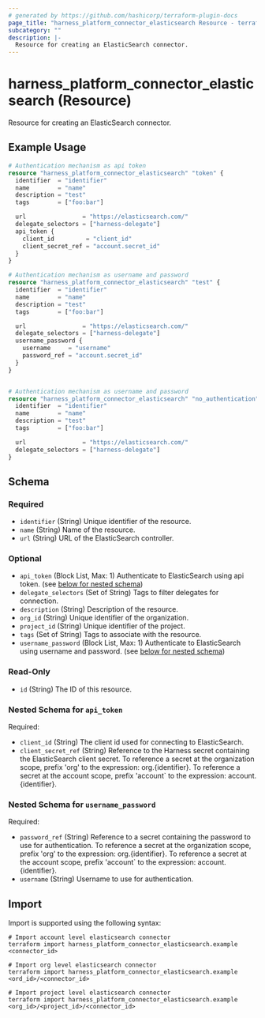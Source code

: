 ```yaml
---
# generated by https://github.com/hashicorp/terraform-plugin-docs
page_title: "harness_platform_connector_elasticsearch Resource - terraform-provider-harness"
subcategory: ""
description: |-
  Resource for creating an ElasticSearch connector.
---
```


# harness_platform_connector_elasticsearch (Resource)

Resource for creating an ElasticSearch connector.

## Example Usage

```terraform
# Authentication mechanism as api token
resource "harness_platform_connector_elasticsearch" "token" {
  identifier  = "identifier"
  name        = "name"
  description = "test"
  tags        = ["foo:bar"]

  url                = "https://elasticsearch.com/"
  delegate_selectors = ["harness-delegate"]
  api_token {
    client_id         = "client_id"
    client_secret_ref = "account.secret_id"
  }
}

# Authentication mechanism as username and password
resource "harness_platform_connector_elasticsearch" "test" {
  identifier  = "identifier"
  name        = "name"
  description = "test"
  tags        = ["foo:bar"]

  url                = "https://elasticsearch.com/"
  delegate_selectors = ["harness-delegate"]
  username_password {
    username     = "username"
    password_ref = "account.secret_id"
  }
}


# Authentication mechanism as username and password
resource "harness_platform_connector_elasticsearch" "no_authentication" {
  identifier  = "identifier"
  name        = "name"
  description = "test"
  tags        = ["foo:bar"]

  url                = "https://elasticsearch.com/"
  delegate_selectors = ["harness-delegate"]
}
```

<!-- schema generated by tfplugindocs -->
## Schema

### Required

- `identifier` (String) Unique identifier of the resource.
- `name` (String) Name of the resource.
- `url` (String) URL of the ElasticSearch controller.

### Optional

- `api_token` (Block List, Max: 1) Authenticate to ElasticSearch using api token. (see [below for nested schema](#nestedblock--api_token))
- `delegate_selectors` (Set of String) Tags to filter delegates for connection.
- `description` (String) Description of the resource.
- `org_id` (String) Unique identifier of the organization.
- `project_id` (String) Unique identifier of the project.
- `tags` (Set of String) Tags to associate with the resource.
- `username_password` (Block List, Max: 1) Authenticate to ElasticSearch using username and password. (see [below for nested schema](#nestedblock--username_password))

### Read-Only

- `id` (String) The ID of this resource.

<a id="nestedblock--api_token"></a>
### Nested Schema for `api_token`

Required:

- `client_id` (String) The client id used for connecting to ElasticSearch.
- `client_secret_ref` (String) Reference to the Harness secret containing the ElasticSearch client secret. To reference a secret at the organization scope, prefix 'org' to the expression: org.{identifier}. To reference a secret at the account scope, prefix 'account` to the expression: account.{identifier}.


<a id="nestedblock--username_password"></a>
### Nested Schema for `username_password`

Required:

- `password_ref` (String) Reference to a secret containing the password to use for authentication. To reference a secret at the organization scope, prefix 'org' to the expression: org.{identifier}. To reference a secret at the account scope, prefix 'account` to the expression: account.{identifier}.
- `username` (String) Username to use for authentication.

## Import

Import is supported using the following syntax:

```shell
# Import account level elasticsearch connector 
terraform import harness_platform_connector_elasticsearch.example <connector_id>

# Import org level elasticsearch connector 
terraform import harness_platform_connector_elasticsearch.example <ord_id>/<connector_id>

# Import project level elasticsearch connector 
terraform import harness_platform_connector_elasticsearch.example <org_id>/<project_id>/<connector_id>
```
